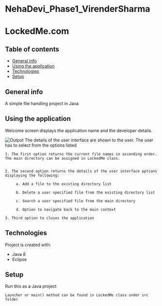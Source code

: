 # NehaDevi_Phase1_VirenderSharma
# LockedMe.com

## Table of contents
* [General info](#general-info)
* [Using the application](#using-the-application)
* [Technologies](#technologies)
* [Setup](#setup)

## General info
A simple file handling project in Java

## Using the application
Welcome screen displays the application name and the developer details.

![Output](https://user-images.githubusercontent.com/79972148/110200743-64b0f180-7e85-11eb-91e2-196eb2b04f01.PNG)
The details of the user interface are shown to the user. The user has to select from the options listed 

 
    1. The first option returns the current file names in ascending order. The main directory can be assigned in LockedMe class.
  

    2. The second option returns the details of the user interface options displaying the following:

         a. Add a file to the existing directory list

         b. Delete a user specified file from the existing directory list

         c. Search a user specified file from the main directory

         d. Option to navigate back to the main context

    3. Third option to closes the application
	
## Technologies
Project is created with:
* Java 8
* Eclipse

	
## Setup
Run this as a Java project

```
Launcher or main() method can be found in LockedMe class under src folder
```


